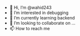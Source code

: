 - 👋 Hi, I’m @wahid243
- 👀 I’m interested in debugging
- 🌱 I’m currently learning backend
- 💞️ I’m looking to collaborate on ...
- 📫 How to reach me 

<!---
wahid243/wahid243 is a ✨ special ✨ repository because its `README.md` (this file) appears on your GitHub profile.
You can click the Preview link to take a look at your changes.
--->
